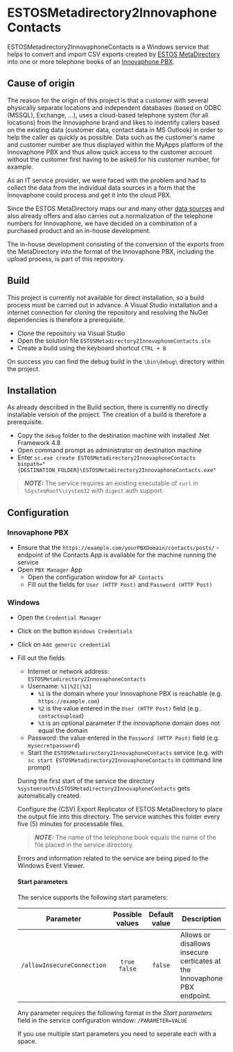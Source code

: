 # ESTOSMetadirectory2InnovaphoneContacts

ESTOSMetadirectory2InnovaphoneContacts is a Windows service that helps to convert and import CSV exports created by [ESTOS MetaDirectory](https://www.estos.com/products/metadirectory) into one or more telephone books of an [Innovaphone PBX](https://www.innovaphone.com/en/ip-telephony/innovaphone-pbx.html).

## Cause of origin
The reason for the origin of this project is that a customer with several physically separate locations and independent databases (based on ODBC (MSSQL), Exchange, ...), uses a cloud-based telephone system (for all locations) from the Innovaphone brand and likes to indentify callers based on the existing data (customer data, contact data in MS Outlook) in order to help the caller as quickly as possible. Data such as the customer's name and customer number are thus displayed within the MyApps platform of the Innovaphone PBX and thus allow quick access to the customer account without the customer first having to be asked for his customer number, for example.

As an IT service provider, we were faced with the problem and had to collect the data from the individual data sources in a form that the Innovaphone could process and get it into the cloud PBX.

Since the ESTOS MetaDirectory maps our and many other [data sources](https://www.estos.com/produkte/metadirectory#c17904) and also already offers and also carries out a normalization of the telephone numbers for Innovaphone, we have decided on a combination of a purchased product and an in-house development.

The in-house development consisting of the conversion of the exports from the MetaDirectory into the format of the Innovaphone PBX, including the upload process, is part of this repository.

## Build
This project is currently not available for direct installation, so a build process must be carried out in advance.
A Visual Studio installation and a internet connection for cloning the repository and resolving the NuGet dependencies is therefore a prerequisite.

- Clone the repository via Visual Studio
- Open the solution file `ESTOSMetadirectory2InnovaphoneContacts.sln`
- Create a build using the keyboard shortcut `CTRL + B`

On success you can find the debug build in the `\bin\debug\` directory within the project.

## Installation
As already described in the Build section, there is currently no directly installable version of the project.
The creation of a build is therefore a prerequisite.

- Copy the `debug` folder to the destination machine with installed .Net Framework 4.8
- Open command prompt as administrator on destination machine
- Enter `sc.exe create ESTOSMetadirectory2InnovaphoneContacts binpath="{DESTINATION_FOLDER}\ESTOSMetadirectory2InnovaphoneContacts.exe"`

> **_NOTE:_**  The service requires an existing executable of `curl` in `%SystemRoot%\system32` with `digest` auth support.

## Configuration
### Innovaphone PBX
- Ensure that the `https://example.com/yourPBXDomain/contacts/posts/` - endpoint of the Contacts App is available for the machine running the service
- Open `PBX Manager` App
  - Open the configuration window for `AP Contacts`
  - Fill out the fields for `User (HTTP Post)` and `Password (HTTP Post)`
### Windows
- Open the `Credential Manager`
- Click on the button `Windows Credentials`
- Click on `Add generic credential`
- Fill out the fields
  - Internet or network address: `ESTOSMetadirectory2InnovaphoneContacts`
  - Username: `%1|%2[|%3]`
    - `%1` is the domain where your Innovaphone PBX is reachable (e.g. `https://example.com`)
    - `%2` is the value entered in the `User (HTTP Post)` field (e.g . `contactsupload`)
    - `%3` is an optional parameter if the innovaphone domain does not equal the domain
  - Password: the value entered in the `Password (HTTP Post)` field (e.g. `mysecretpassword`)
  - Start the `ESTOSMetadirectory2InnovaphoneContacts` service (e.g. with `sc start ESTOSMetadirectory2InnovaphoneContacts` in command line prompt)
 
  During the first start of the service the directory `%systemroot%\ESTOSMetadirectory2InnovaphoneContacts` gets automatically created.
  
  Configure the (CSV) Export Replicator of ESTOS MetaDirectory to place the output file into this directory.
  The service watches this folder every five (5) minutes for processable files.

  > **_NOTE:_**  The name of the telephone book equals the name of the file placed in the service directory.
  
  Errors and information related to the service are being piped to the Windows Event Viewer.

  #### Start parameters
  The service supports the following start parameters:

  | Parameter  | Possible values | Default value | Description |
  | ------------- | :-------------: | :-------------: | ------------- |
  | `/allowInsecureConnection`  | `true`<br />`false` | `false` | Allows or disallows insecure certicates at the Innovaphone PBX endpoint. |

  Any parameter requires the following format in the _Start parameters_ field in the service configuration window:
  `/PARAMETER=VALUE`

  If you use multiple start parameters you need to seperate each with a space.

